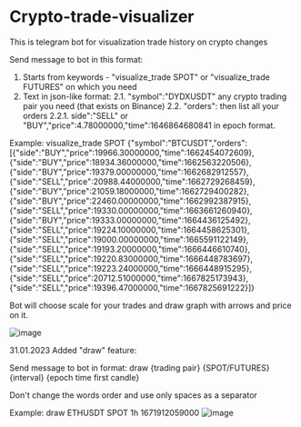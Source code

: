 # Crypto-trade-visualizer
This is telegram bot for visualization trade history on crypto changes

Send message to bot in this format:
  1. Starts from keywords - "visualize_trade SPOT" or "visualize_trade FUTURES" on which you need
  2. Text in json-like format:
    2.1. "symbol":"DYDXUSDT" any crypto trading pair you need (that exists on Binance)
    2.2. "orders": then list all your orders
      2.2.1. side":"SELL" or "BUY","price":4.78000000,"time":1646864680841 in epoch format.

Example:
visualize_trade SPOT
{"symbol":"BTCUSDT","orders":[{"side":"BUY","price":19966.30000000,"time":1662454072609},{"side":"BUY","price":18934.36000000,"time":1662563220506},{"side":"BUY","price":19379.00000000,"time":1662682912557},{"side":"SELL","price":20988.44000000,"time":1662729268459},{"side":"BUY","price":21059.18000000,"time":1662729400282},{"side":"BUY","price":22460.00000000,"time":1662992387915},{"side":"SELL","price":19330.00000000,"time":1663661260940},{"side":"BUY","price":19333.00000000,"time":1664436125492},{"side":"SELL","price":19224.10000000,"time":1664458625301},{"side":"SELL","price":19000.00000000,"time":1665591122149},{"side":"SELL","price":19193.20000000,"time":1666446610740},{"side":"SELL","price":19220.83000000,"time":1666448783697},{"side":"SELL","price":19223.24000000,"time":1666448915295},{"side":"SELL","price":20712.51000000,"time":1667825173943},{"side":"SELL","price":19396.47000000,"time":1667825691222}]}

Bot will choose scale for your trades and draw graph with arrows and price on it.

![image](https://user-images.githubusercontent.com/116136718/218323416-67465f42-b374-42c2-badf-7b2af2f710d4.png)


31.01.2023 Added "draw" feature:

  Send message to bot in format: draw {trading pair} {SPOT/FUTURES} {interval} {epoch time first candle}
  
  Don't change the words order and use only spaces as a separator
  
  Example: draw ETHUSDT SPOT 1h 1671912059000
  ![image](https://user-images.githubusercontent.com/116136718/215873151-a190e6b9-aa72-426a-9a43-9ee231d4296a.png)
  

